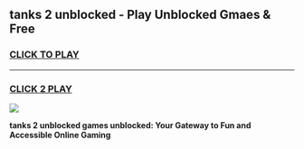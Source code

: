 
## tanks 2 unblocked - Play Unblocked Gmaes & Free
<h3>
<a href="https://news.freeplayer.one?title=tanks_2_unblocked&ref=16F">CLICK TO PLAY</a></h3>
<hr>

<h3>
<a href="https://news.freeplayer.one?title=tanks_2_unblocked&ref=16F">CLICK 2 PLAY</a>
  
</h3>

<a href="https://news.freeplayer.one?title=tanks_2_unblocked&ref=16F/"><img src="https://clearcache.store/games.png"></a>


**tanks 2 unblocked games unblocked: Your Gateway to Fun and Accessible Online Gaming**
